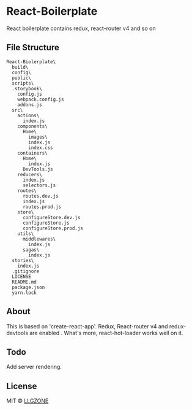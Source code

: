 # React-Boilerplate
React boilerplate contains redux, react-router v4 and so on

## File Structure
```
React-Biolerplate\
  build\
  config\
  public\
  scripts\
  .storybook\
    config.js
    webpack.config.js
    addons.js
  src\
    actions\
      index.js
    components\
      Home\
        images\
        index.js
        index.css
    containers\
      Home\
        index.js
      DevTools.js
	reducers\
	  index.js
	  selectors.js
	routes\
	  routes.dev.js
	  index.js
	  routes.prod.js
	store\
	  configureStore.dev.js
	  configureStore.js
	  configureStore.prod.js
	utils\
	  middlewares\
	    index.js
	  sagas\
	    index.js
  stories\
    index.js
  .gitignore
  LICENSE
  README.md
  package.json
  yarn.lock
```



## About

This is based on 'create-react-app'. Redux, React-router v4 and redux-devtools are enabled
. What's more, react-hot-loader works well on it.

## Todo

Add server rendering.

## License
MIT © [LLGZONE](https://github.com/LLGZONE)